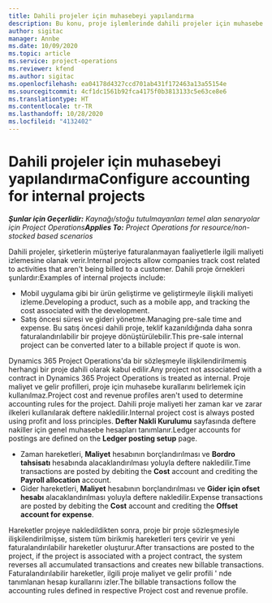 ```yaml
---
title: Dahili projeler için muhasebeyi yapılandırma
description: Bu konu, proje işlemlerinde dahili projeler için muhasebe uygulamaları ayarlama hakkında bilgi sağlar.
author: sigitac
manager: Annbe
ms.date: 10/09/2020
ms.topic: article
ms.service: project-operations
ms.reviewer: kfend
ms.author: sigitac
ms.openlocfilehash: ea04178d4327ccd701ab431f172463a13a55154e
ms.sourcegitcommit: 4cf1dc1561b92fca4175f0b3813133c5e63ce8e6
ms.translationtype: HT
ms.contentlocale: tr-TR
ms.lasthandoff: 10/28/2020
ms.locfileid: "4132402"
---
```

# <a name="configure-accounting-for-internal-projects"></a><span data-ttu-id="dc3dd-103">Dahili projeler için muhasebeyi yapılandırma</span><span class="sxs-lookup"><span data-stu-id="dc3dd-103">Configure accounting for internal projects</span></span>

<span data-ttu-id="dc3dd-104">_**Şunlar için Geçerlidir:** Kaynağı/stoğu tutulmayanları temel alan senaryolar için Project Operations_</span><span class="sxs-lookup"><span data-stu-id="dc3dd-104">_**Applies To:** Project Operations for resource/non-stocked based scenarios_</span></span>

<span data-ttu-id="dc3dd-105">Dahili projeler, şirketlerin müşteriye faturalanmayan faaliyetlerle ilgili maliyeti izlemesine olanak verir.</span><span class="sxs-lookup"><span data-stu-id="dc3dd-105">Internal projects allow companies track cost related to activities that aren't being billed to a customer.</span></span> <span data-ttu-id="dc3dd-106">Dahili proje örnekleri şunlardır:</span><span class="sxs-lookup"><span data-stu-id="dc3dd-106">Examples of internal projects include:</span></span>

- <span data-ttu-id="dc3dd-107">Mobil uygulama gibi bir ürün geliştirme ve geliştirmeyle ilişkili maliyeti izleme.</span><span class="sxs-lookup"><span data-stu-id="dc3dd-107">Developing a product, such as a mobile app, and tracking the cost associated with the development.</span></span>
- <span data-ttu-id="dc3dd-108">Satış öncesi süresi ve gideri yönetme.</span><span class="sxs-lookup"><span data-stu-id="dc3dd-108">Managing pre-sale time and expense.</span></span> <span data-ttu-id="dc3dd-109">Bu satış öncesi dahili proje, teklif kazanıldığında daha sonra faturalandırılabilir bir projeye dönüştürülebilir.</span><span class="sxs-lookup"><span data-stu-id="dc3dd-109">This pre-sale internal project can be converted later to a billable project if quote is won.</span></span>

<span data-ttu-id="dc3dd-110">Dynamics 365 Project Operations'da bir sözleşmeyle ilişkilendirilmemiş herhangi bir proje dahili olarak kabul edilir.</span><span class="sxs-lookup"><span data-stu-id="dc3dd-110">Any project not associated with a contract in Dynamics 365 Project Operations is treated as internal.</span></span> <span data-ttu-id="dc3dd-111">Proje maliyet ve gelir profilleri, proje için muhasebe kurallarını belirlemek için kullanılmaz.</span><span class="sxs-lookup"><span data-stu-id="dc3dd-111">Project cost and revenue profiles aren't used to determine accounting rules for the project.</span></span> <span data-ttu-id="dc3dd-112">Dahili proje maliyeti her zaman kar ve zarar ilkeleri kullanılarak deftere nakledilir.</span><span class="sxs-lookup"><span data-stu-id="dc3dd-112">Internal project cost is always posted using profit and loss principles.</span></span> <span data-ttu-id="dc3dd-113">**Defter Nakli Kurulumu** sayfasında deftere nakiller için genel muhasebe hesapları tanımlanır.</span><span class="sxs-lookup"><span data-stu-id="dc3dd-113">Ledger accounts for postings are defined on the **Ledger posting setup** page.</span></span>

- <span data-ttu-id="dc3dd-114">Zaman hareketleri, **Maliyet** hesabının borçlandırılması ve **Bordro tahsisatı** hesabında alacaklandırılması yoluyla deftere nakledilir.</span><span class="sxs-lookup"><span data-stu-id="dc3dd-114">Time transactions are posted by debiting the **Cost** account and crediting the **Payroll allocation** account.</span></span>
- <span data-ttu-id="dc3dd-115">Gider hareketleri, **Maliyet** hesabının borçlandırılması ve **Gider için ofset hesabı** alacaklandırılması yoluyla deftere nakledilir.</span><span class="sxs-lookup"><span data-stu-id="dc3dd-115">Expense transactions are posted by debiting the **Cost** account and crediting the **Offset account for expense**.</span></span>

<span data-ttu-id="dc3dd-116">Hareketler projeye nakledildikten sonra, proje bir proje sözleşmesiyle ilişkilendirilmişse, sistem tüm birikmiş hareketleri ters çevirir ve yeni faturalandırılabilir hareketler oluşturur.</span><span class="sxs-lookup"><span data-stu-id="dc3dd-116">After transactions are posted to the project, if the project is associated with a project contract, the system reverses all accumulated transactions and creates new billable transactions.</span></span> <span data-ttu-id="dc3dd-117">Faturalandırılabilir hareketler, ilgili proje maliyet ve gelir profili ' nde tanımlanan hesap kurallarını izler.</span><span class="sxs-lookup"><span data-stu-id="dc3dd-117">The billable transactions follow the accounting rules defined in respective Project cost and revenue profile.</span></span>


